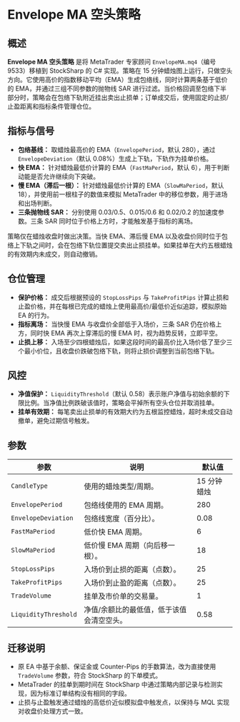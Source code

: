 # Envelope MA 空头策略

## 概述
**Envelope MA 空头策略** 是将 MetaTrader 专家顾问 `EnvelopeMA.mq4`（编号 9533）移植到 StockSharp 的 C# 实现。策略在 15 分钟蜡烛图上运行，只做空头方向。它使用高价的指数移动平均（EMA）生成包络线，同时计算两条基于低价的 EMA，并通过三组不同参数的抛物线 SAR 进行过滤。当价格回调至包络下半部分时，策略会在包络下轨附近挂出卖出止损单；订单成交后，使用固定的止损/止盈距离和指标条件管理仓位。

## 指标与信号
- **包络基线：** 取蜡烛最高价的 EMA（`EnvelopePeriod`，默认 280），通过 `EnvelopeDeviation`（默认 0.08%）生成上下轨，下轨作为挂单价格。
- **快 EMA：** 针对蜡烛最低价计算的 EMA（`FastMaPeriod`，默认 6），用于判断动能是否允许继续向下突破。
- **慢 EMA（滞后一根）：** 针对蜡烛最低价计算的 EMA（`SlowMaPeriod`，默认 18），并使用前一根柱子的数值来模拟 MetaTrader 中的移位参数，用于进场和出场判断。
- **三条抛物线 SAR：** 分别使用 0.03/0.5、0.015/0.6 和 0.02/0.2 的加速度参数。三条 SAR 同时位于价格上方时，才能触发基于指标的离场。

策略仅在蜡烛收盘时做出决策。当快 EMA、滞后慢 EMA 以及收盘价同时位于包络上下轨之间时，会在包络下轨位置提交卖出止损挂单。如果挂单在大约五根蜡烛的有效期内未成交，则自动撤销。

## 仓位管理
- **保护价格：** 成交后根据预设的 `StopLossPips` 与 `TakeProfitPips` 计算止损和止盈价格，并在每根已完成的蜡烛上使用最高价/最低价近似追踪，模拟原始 EA 的行为。
- **指标离场：** 当快慢 EMA 与收盘价全部低于入场价，三条 SAR 仍在价格上方，同时快 EMA 再次上穿滞后的慢 EMA 时，视为趋势反转，立即平空。
- **止损上移：** 入场至少四根蜡烛后，如果这段时间的最高价比入场价低了至少三个最小价位，且收盘价跌破包络下轨，则将止损价调整到当前包络下轨。

## 风控
- **净值保护：** `LiquidityThreshold`（默认 0.58）表示账户净值与初始余额的下限比例。当净值比例跌破该值时，策略会平掉所有空头仓位并取消挂单。
- **挂单有效期：** 每笔卖出止损单的有效期大约为五根监控蜡烛，超时未成交自动撤单，避免过期信号触发。

## 参数
| 参数 | 说明 | 默认值 |
| --- | --- | --- |
| `CandleType` | 使用的蜡烛类型/周期。 | 15 分钟蜡烛 |
| `EnvelopePeriod` | 包络线使用的 EMA 周期。 | 280 |
| `EnvelopeDeviation` | 包络线宽度（百分比）。 | 0.08 |
| `FastMaPeriod` | 低价快 EMA 周期。 | 6 |
| `SlowMaPeriod` | 低价慢 EMA 周期（向后移一根）。 | 18 |
| `StopLossPips` | 入场价到止损的距离（点数）。 | 25 |
| `TakeProfitPips` | 入场价到止盈的距离（点数）。 | 25 |
| `TradeVolume` | 挂单及市价单的交易量。 | 1 |
| `LiquidityThreshold` | 净值/余额比的最低值，低于该值会清空空头。 | 0.58 |

## 迁移说明
- 原 EA 中基于余额、保证金或 Counter-Pips 的手数算法，改为直接使用 `TradeVolume` 参数，符合 StockSharp 的下单模式。
- MetaTrader 的挂单到期时间在 StockSharp 中通过策略内部记录与检测实现，因为标准订单结构没有相同的字段。
- 止损与止盈触发通过蜡烛的高低价近似模拟盘中触发点，以保持与 MQL 实现对收盘价处理方式一致。
